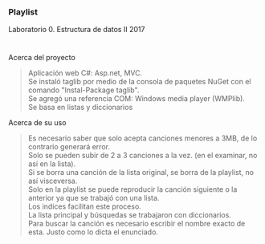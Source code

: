 ### Playlist  
Laboratorio 0. Estructura de datos II 2017  
#  
Acerca del proyecto  
>Aplicación web C#: Asp.net, MVC.  
>Se instaló taglib por medio de la consola de paquetes NuGet con el comando "Instal-Package taglib".  
>Se agregó una referencia COM: Windows media player (WMPlib).  
>Se basa en listas y diccionarios  
  
Acerca de su uso  
>Es necesario saber que solo acepta canciones menores a 3MB, de lo contrario generará error.  
>Solo se pueden subir de 2 a 3 canciones a la vez. (en el examinar, no así en la lista).  
>Si se borra una canción de la lista original, se borra de la playlist, no así visceversa.  
>Solo en la playlist se puede reproducir la canción siguiente o la anterior ya que se trabajó con una lista.  
Los indices facilitan este proceso.  
>La lista principal y búsquedas se trabajaron con diccionarios.  
>Para buscar la canción es necesario escribir el nombre exacto de esta. Justo como lo dicta el enunciado.  
